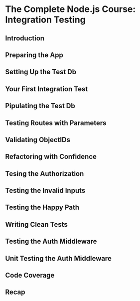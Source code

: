 # The Complete Node.js Course: Integration Testing

## Introduction

## Preparing the App

## Setting Up the Test Db

## Your First Integration Test

## Pipulating the Test Db

## Testing Routes with Parameters

## Validating ObjectIDs

## Refactoring with Confidence

## Tesing the Authorization

## Testing the Invalid Inputs

## Testing the Happy Path

## Writing Clean Tests

## Testing the Auth Middleware

## Unit Testing the Auth Middleware

## Code Coverage

## Recap
